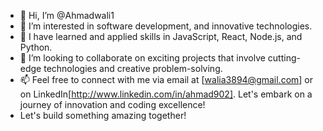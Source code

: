 - 👋 Hi, I’m @Ahmadwali1
- 👀 I’m interested in software development, and innovative technologies.
- 🌱 I have learned and applied skills in JavaScript, React, Node.js, and Python.
- 💞️ I’m looking to collaborate on exciting projects that involve cutting-edge technologies and creative problem-solving.
- 📫 Feel free to connect with me via email at [walia3894@gmail.com] or on LinkedIn[http://www.linkedin.com/in/ahmad902]. Let's embark on a journey of innovation and coding excellence!
- Let's build something amazing together!

<!---
Ahmadwali1/Ahmadwali1 is a ✨ special ✨ repository because its `README.md` (this file) appears on your GitHub profile.
You can click the Preview link to take a look at your changes.
--->
